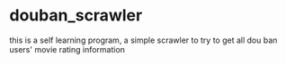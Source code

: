 # douban_scrawler
this is a self learning program, a simple scrawler to try to get all dou ban users' movie rating information
